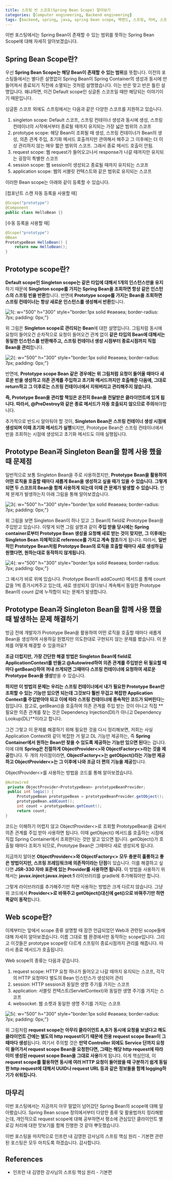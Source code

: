 ```yaml
---
title: 스프링 빈 스코프(Spring Bean Scope) 알아보기
categories: [Computer engineering, Backend engineering]
tags: [backend, spring, java, spring bean scope, 백엔드, 스프링, 자바, 스프링 빈 스코프]
---
```


이번 포스팅에서는 Spring Bean이 존재할 수 있는 범위를 뜻하는 Spring Bean Scope에 대해 자세히 알아보겠습니다.

## Spring Bean Scope란?
우선 **Spring Bean Scope는 해당 Bean이 존재할 수 있는 범위**를 뜻합니다. 이전의 포스팅들에서는 별다른 설명없이 Spring Bean이 Spring Container의 생성과 동시에 만들어져서 종료되기 직전에 소멸되는 것처럼 설명했습니다. 이는 반은 맞고 반은 틀린 설명입니다. 왜냐하면, 이건 Default scope인 싱글톤 스코프일 때만 해당되는 이야기이기 때문입니다.   
    
싱글톤 스코프 외에도 스프링에서는 다음과 같은 다양한 스코프를 지원하고 있습니다.   
    
1. singleton scope: Default 스코프, 스프링 컨테이너 생성과 동시에 생성, 스프링 컨테이너의 시작에서부터 종료될 때까지 유지되는 가장 넓은 범위의 스코프
2. prototype scope: 해당 Bean이 조회될 때 생성, 스프링 컨테이너가 Bean의 생성, 의존 관계 주입, 초기화 메서드 호출까지만 관여해서 해주고 그 이후에는 더 이상 관리하지 않는 매우 짧은 범위의 스코프. 그래서 종료 메서드 호출이 안됨.
3. request scope: 웹 request가 들어오고나서 response가 나갈 때까지만 유지되는 굉장히 특별한 스코프
4. session scope: 웹 session이 생성되고 종료될 때까지 유지되는 스코프
5. application scope: 웹의 서블릿 컨텍스트와 같은 범위로 유지되는 스코프   
    
이러한 Bean scope는 아래와 같이 등록할 수 있습니다.   
    
[컴포넌트 스캔 자동 등록을 사용할 때]
```java
@Scope("prototype")
@Component
public class HelloBean {}
```

[수동 등록을 사용할 때]
```java
@Scope("prototype")
@Bean
PrototypeBean HelloBean() {
    return new HelloBean();
}
```

## Prototype scope란?
**Default scope인 Singleton scope는 같은 타입에 대해서 1개의 인스턴스만을 유지**하기 때문에 **Singleton scope를 가지는 Spring Bean을 조회하면 항상 같은 인스턴스의 스프링 빈을 반환**합니다. 반면에 **Prototype scope를 가지는 Bean을 조회하면 스프링 컨테이너는 항상 새로운 인스턴스를 생성해서 반환**합니다. 

![1](/assets/img/spring-bean-scope/1.png){: w="500" h="300" style="border:1px solid #eaeaea; border-radius: 7px; padding: 0px;"}

위 그림은 **Singleton scope로 관리되는 Bean**에 대한 설명입니다. 그림처럼 동시에 요청이 들어오건 순차적으로 요청이 들어오건 관계 없이 **같은 타입의 Bean에 대해서는 동일한 인스턴스를 반환해주고, 스프링 컨테이너 생성 시점부터 종료시점까지 직접 Bean을 관리**합니다.

![2](/assets/img/spring-bean-scope/2.png){: w="500" h="300" style="border:1px solid #eaeaea; border-radius: 7px; padding: 0px;"}

반면에, **Prototype scope Bean 같은 경우에는 위 그림처럼 요청이 들어올 때마다 새로운 빈을 생성하고 의존 관계를 주입하고 초기화 메서드까지만 호출해준 다음에, 그대로 return하고 그 이후로는 스프링 컨테이너에서 지워버리고 관리해주지 않습니다.**   
    
**즉, Prototype Bean을 관리할 책임은 온전히 Bean을 전달받은 클라이언트에 있게 됩니다. 따라서, @PreDestroy와 같은 종료 메서드가 자동 호출되지 않으므로 주의**해야합니다.  

추가적으로 반드시 알아둬야 할 것이, **Singleton Bean은 스프링 컨테이너 생성 시점에 생성되며 이때 초기화 메서드가 실행**되지만, Prototype Bean은 스프링 컨테이너에서 빈을 조회하는 시점에 생성되고 초기화 메서드도 이때 실행됩니다.  
    
## Prototype Bean과 Singleton Bean을 함께 사용 했을 때 문제점
일반적으로 보통 Singleton Bean을 주로 사용하겠지만, **Prototype Bean을 활용하여 어떤 로직을 호출할 때마다 새롭게 Bean을 생성하고 싶을 때가 있을 수 있습니다. 그렇게 되면 두 스코프의 Bean을 함께 사용하게 되는데 이때 큰 문제가 발생할 수 있습니다.** 언제 문제가 발생하는지 아래 그림을 통해 알아보겠습니다.   
    
![3](/assets/img/spring-bean-scope/3.png){: w="500" h="300" style="border:1px solid #eaeaea; border-radius: 7px; padding: 0px;"}

위 그림을 보면 Singleton Bean이 하나 있고 그 Bean의 field로 Prototype Bean을 주입받고 있습니다. 이렇게 되면 그림 설명과 같이 **주입 받을 당시에는 Spring container로부터 Prototype Bean 생성을 요청해 새로 받는 것이 맞지만, 그 이후에는 Singleton Bean 자체적으로 reference를 가지고 계속 참조**하게 됩니다. 따라서, **일반적인 Prototype Bean처럼 Prototpye Bean의 로직을 호출할 때마다 새로 생성하길 원했다면, 원하는대로 동작하지 않게됩니다.**

![4](/assets/img/spring-bean-scope/4.png){: w="500" h="300" style="border:1px solid #eaeaea; border-radius: 7px; padding: 0px;"}

그 예시가 바로 위에 있습니다. Prototype Bean의 addCount() 메서드를 통해 count 값을 1씩 증가시켜주고 있는데, 새로 생성되지 않다보니 계속해서 동일한 Prototype Bean의 count 값에 누적합이 되는 문제가 발생합니다.

## Prototype Bean과 Singleton Bean을 함께 사용 했을 때 발생하는 문제 해결하기
방금 전에 개발자가 Prototype Bean을 활용하여 어떤 로직을 호출할 때마다 새롭게 Bean을 생성하여 사용하길 원했지만 의도한대로 구현되지 않는 문제를 봤습니다. 이 문제를 어떻게 해결할 수 있을까요?   
    
**조금 더럽지만, 가장 간단한 해결 방법은 Singleton Bean에 field로 ApplicationContext를 만들고 @Autowired하여 의존 관계를 주입받은 뒤 필요할 때 마다 getBean()하여 꺼내 쓰게되면 그때마다 스프링 컨테이너에 요청하여 새로운 Prototype Bean을 생성**받을 수 있습니다.   
    
**하지만 이 방법의 문제는 우리는 스프링 컨테이너에서 내가 필요한 Prototype Bean만 조회할 수 있는 기능만 있으면 되는데 그것보다 훨씬 무겁고 복잡한 Application Context를 주입받아야 되고 이에 따라 스프링 컨테이너에 종속적인 코드가 되버린다**는 점입니다. 참고로, getBean()을 호출하여 의존 관계를 주입 받는 것이 아니고 직접 **필요한 의존 관계를 찾는 것은 Dependency Injection(DI)가 아니고 Dependency Lookup(DL)**이라고 합니다.   
   
그건 그렇고 이 문제를 해결하기 위해 필요한 것을 다시 정리해보면, 저희는 사실 Application Context와 같이 복잡한 거 말고 DL 기능만 제공하는, 즉 **Spring Container에서 원하는 Bean만 찾을 수 있도록 제공하는 기능만 있으면 된다**는 겁니다. 이에 대해 **Spring은 친절하게 ObjectProvider<>와 ObjectFactory<>라는 것을 제공**합니다. 두 개의 차이점이라면, **ObjectFactory<>는 getObject()라는 기능만 제공하고 ObjectProvider<>는 그 이후에 나와 조금 더 편의 기능을 제공**합니다.   
    
ObjectProvider<>를 사용하는 방법을 코드를 통해 알아보겠습니다.   
    
```java
@Autowired
 private ObjectProvider<PrototypeBean> prototypeBeanProvider;
 public int logic() {
     PrototypeBean prototypeBean = prototypeBeanProvider.getObject();
     prototypeBean.addCount();
     int count = prototypeBean.getCount();
     return count;
}
```

코드는 이해하기 어렵지 않고 ObjectProvider<>로 조회할 PrototypeBean을 감싸서 의존 관계를 주입 받아 사용하면 됩니다. 이때 getObject() 메서드를 호출하는 시점에 직접 Spring Container에서 조회한다는 것만 알고 있으면 됩니다. getObject()가 호출될 때마다 조회가 되므로, Prototype Bean은 그때마다 새로 생성되게 됩니다.   
    
지금까지 알아본 **ObjectProvider<>와 ObjectFactory<> 모두 충분히 훌륭하고 좋은 방법이지만, 스프링 프레임워크에 의존적이라는 단점**이 있습니다. 이를 해결하고 싶다면 **JSR-330 자바 표준에 있는 Provider를 사용하면 됩니다.** 이 방법을 사용하기 위해서는 **javax.inject:javax.inject:1** 라이브러리를 gradle에 추가해줘야만 합니다.   
    
그렇게 라이브러리를 추가해주기만 하면 사용하는 방법은 크게 다르지 않습니다. 그냥 위 코드에서 **Provider<>로 바꿔주고 getObject()대신에 get()으로 바꿔주기만 하면 똑같이 동작**합니다.

## Web scope란?
이제부터는 앞에서 scope 종류 설명할 때 잠깐 언급되었던 Web과 관련된 scope들에 대해 자세히 알아보겠습니다. 이름 그대로 웹 환경에서만 동작하는 scope입니다. 그리고 이것들은 prototype scope랑 다르게 스프링이 종료시점까지 관리를 해줍니다. 따라서 종료 메서드가 호출됩니다.    
    
Web scope의 종류는 다음과 같습니다.   
    
1. request scope: HTTP 요청 하나가 들어오고 나갈 때까지 유지되는 스코프, 각각의 HTTP 요청마다 별도의 Bean 인스턴스가 생성되어 관리
2. session: HTTP session과 동일한 생명 주기를 가지는 스코프
3. application: 서블릿 컨텍스트(ServletContext)와 동일한 생명 주기를 가지는 스코프
4. websocket: 웹 소켓과 동일한 생명 주기를 가지는 스코프
   
![5](/assets/img/spring-bean-scope/5.png){: w="500" h="300" style="border:1px solid #eaeaea; border-radius: 7px; padding: 0px;"}

위 그림처럼 **request scope는 아무리 클라이언트 A,B가 동시에 요청을 보냈다고 해도 클라이언트 간에는 별도의 http request이기 때문에 전용 request scope Bean이 그때마다 생성**됩니다. 여기서 주의할 것은 **만약 Controller 외에도 Service 단까지 요청이 들어가서 request scope Bean을 요청한다면, 그때는 해당 http request에 따라 이미 생성된 request scope Bean을 그대로 사용**하게 됩니다. 이게 핵심인데, 이 **request scope를 활용하면 동시에 여러 HTTP 요청이 들어왔을 때 구분하기 쉽게 동일한 http request에 대해서 UUID나 request URL 등과 같은 정보들을 함께 logging하기가 쉬워집니다.**   
    
## 마무리
이번 포스팅에서는 지금까지 아무 말없이 넘어갔던 Spring Bean의 scope에 대해 알아봤습니다. Spring Bean scope 정의에서부터 다양한 종류 및 활용법까지 정리해봤는데, 개인적으로 request scope에 대해 공부하면서 평소에 관심있던 클라이언트 별 로깅 처리에 대한 맛보기를 함께 진행한 것 같아 뿌듯했습니다.   
    
이번 포스팅을 마지막으로 인프런 내 김영한 강사님의 스프링 핵심 원리 - 기본편 관련된 포스팅은 모두 마치도록 하겠습니다. 감사합니다.

## References
* 인프런 내 김영한 강사님의 스프링 핵심 원리 - 기본편